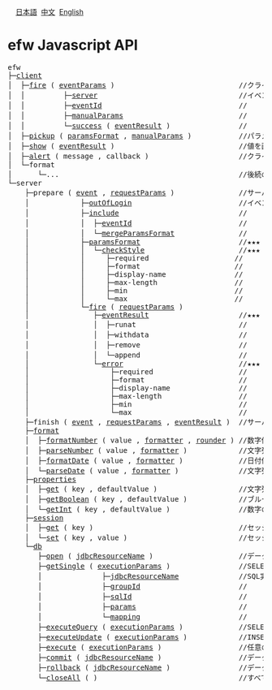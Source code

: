 &nbsp;&nbsp;&nbsp;&nbsp;<a href="../日本語/api_list.md">日本語</a>
&nbsp;<a href="../中文/api_list.md">中文</a>
&nbsp;<a href="../English/api_list.md">English</a>
<H1>efw Javascript API</H1>
<pre>efw
├─<a href="api_list/efw.client.md">client</a>
│  ├─<a href="api_list/efw.client.md#fire">fire</a> ( <a href="api_list/efw.client.md#eventParams">eventParams</a> )                             //クライアントからサーバイベントを実行する関数
│  │         ├─<a href="api_list/efw.client.md#server">server</a>                                 //イベントパラメータの サーバURL
│  │         ├─<a href="api_list/efw.client.md#eventId">eventId</a>                                //                   イベントId
│  │         ├─<a href="api_list/efw.client.md#manualParams">manualParams</a>                           //                   手動パラメータ
│  │         └─<a href="api_list/efw.client.md#success">success</a> ( <a href="api_list/app.event.md#eventResult">eventResult</a> )                //                   成功コールバック関数
│  ├─<a href="api_list/efw.client.md#pickup">pickup</a> ( <a href="api_list/app.event.md#paramsFormat">paramsFormat</a> , <a href="api_list/efw.client.md#manualParams">manualParams</a> )           //パラメータ値を取得する関数（fire関数機能の一部分）
│  ├─<a href="api_list/efw.client.md#show">show</a> ( <a href="api_list/app.event.md#eventResult">eventResult</a> )                             //値を画面に表示する関数（fire関数機能の一部分）
│  ├─<a href="api_list/efw.client.md#alert">alert</a> ( message , callback )                     //クライアントでアラートメッセージを表示する関数
│  └─format
│      └─...                                          //後続のefw.server.formatとほぼ同じ機能、その説明をご参照。
└─server
    ├─prepare ( <a href="api_list/app.event.md">event</a> , <a href="api_list/app.event.md#requestParams">requestParams</a> )               //サーバイベントの準備処理関数、サーバ処理カスタマイズ用
    │            ├─<a href="api_list/app.event.md#outOfLogin">outOfLogin</a>                         //イベントの ログインチェック不要フラグ
    │            ├─<a href="api_list/app.event.md#include">include</a>                            //          サブイベントを取り込むためのインクルード
    │            │  ├─<a href="api_list/efw.client.md#eventId">eventId</a>                         //          サブイベントId
    │            │  └─<a href="api_list/app.event.md#mergeParamsFormat">mergeParamsFormat</a>               //          サブとメインのパラメータフォーマットをマージするフラグ
    │            ├─<a href="api_list/app.event.md#paramsFormat">paramsFormat</a>                       //★★★
    │            │  └─<a href="api_list/app.event.md#checkStyle">checkStyle</a>                      //★★★
    │            │     ├─required                    //
    │            │     ├─format                      //
    │            │     ├─display-name                //
    │            │     ├─max-length                  //
    │            │     ├─min                         //
    │            │     └─max                         //
    │            └─<a href="api_list/app.event.md#fire">fire</a> ( <a href="api_list/app.event.md#requestParams">requestParams</a> )                              //★★★
    │               ├─<a href="api_list/app.event.md#eventResult">eventResult</a>                     //★★★
    │               │  ├─runat                        //                   イベント実行結果の 表示場所
    │               │  ├─withdata                     //                                     表示データ
    │               │  ├─remove                       //                                     削除内容
    │               │  └─append                       //                                     htmlマスク
    │               └─<a href="api_list/app.event.md#error">error</a>                           //★★★
    │                   ├─required                    //
    │                   ├─format                      //
    │                   ├─display-name                //
    │                   ├─max-length                  //
    │                   ├─min                         //
    │                   └─max                         //
    ├─finish ( <a href="api_list/app.event.md">event</a> , <a href="api_list/app.event.md#requestParams">requestParams</a> , <a href="api_list/app.event.md#eventResult">eventResult</a> )  //サーバイベントの後処理関数、サーバ処理カスタマイズ用
    ├─<a href="api_list/efw.server.format.md">format</a>
    │  ├─<a href="api_list/efw.server.format.md#formatNumber">formatNumber</a> ( value , <a href="api_list/efw.server.format.md#formatter">formatter</a> , <a href="api_list/efw.server.format.md#rounder">rounder</a> ) //数字値を指定フォーマットにより文字列に変換する関数
    │  ├─<a href="api_list/efw.server.format.md#parseNumber">parseNumber</a> ( value , <a href="api_list/efw.server.format.md#formatter">formatter</a> )            //文字列値を指定フォーマットにより数字に変換する関数
    │  ├─<a href="api_list/efw.server.format.md#formatDate">formatDate</a> ( value , <a href="api_list/efw.server.format.md#formatter">formatter</a> )             //日付値を指定フォーマットにより文字列に変換する関数
    │  └─<a href="api_list/efw.server.format.md#parseDate">parseDate</a> ( value , <a href="api_list/efw.server.format.md#formatter">formatter</a> )              //文字列値を指定フォーマットにより日付に変換する関数
    ├─<a href="api_list/efw.server.properties.md">properties</a>
    │  ├─<a href="api_list/efw.server.properties.md#get">get</a> ( key , defaultValue )                   //文字列のプロパティを取得する関数
    │  ├─<a href="api_list/efw.server.properties.md#getBoolean">getBoolean</a> ( key , defaultValue )            //ブルーのプロパティを取得する関数
    │  └─<a href="api_list/efw.server.properties.md#getInt">getInt</a> ( key , defaultValue )                //数字のプロパティを取得する関数
    ├─<a href="api_list/efw.server.session.md">session</a>
    │  ├─<a href="api_list/efw.server.session.md#get">get</a> ( key )                                  //セッションから情報を取得する関数
    │  └─<a href="api_list/efw.server.session.md#set">set</a> ( key , value )                          //セッションに情報を格納する関数
    └─<a href="api_list/efw.server.db.md">db</a>
       ├─<a href="api_list/efw.server.db.md#open">open</a> ( <a href="api_list/efw.server.db.md#jdbcResourceName">jdbcResourceName</a> )                    //データベース接続を開く関数
       ├─<a href="api_list/efw.server.db.md#getSingle">getSingle</a> ( <a href="api_list/efw.server.db.md#executionParams">executionParams</a> )                //SELECT文を実行して１つ目のデータを戻す関数
       │              ├─<a href="api_list/efw.server.db.md#jdbcResourceName">jdbcResourceName</a>              //SQL実行用パラメータの jdbcのリソース名
       │              ├─<a href="api_list/efw.server.db.md#groupId">groupId</a>                       //                     sqlXMLファイル名
       │              ├─<a href="api_list/efw.server.db.md#sqlId">sqlId</a>                         //                     SQLのId
       │              ├─<a href="api_list/efw.server.db.md#params">params</a>                        //                     SQLパラメータ
       │              └─<a href="api_list/efw.server.db.md#mapping">mapping</a>                       //                     マッピング
       ├─<a href="api_list/efw.server.db.md#executeQuery">executeQuery</a> ( <a href="api_list/efw.server.db.md#executionParams">executionParams</a> )             //SELECT文を実行する関数
       ├─<a href="api_list/efw.server.db.md#executeUpdate">executeUpdate</a> ( <a href="api_list/efw.server.db.md#executionParams">executionParams</a> )            //INSERT文、UPDATE文、DELETE文を実行する関数
       ├─<a href="api_list/efw.server.db.md#execute">execute</a> ( <a href="api_list/efw.server.db.md#jdbcResourceName">executionParams</a> )                  //任意のSQL文を実行する関数
       ├─<a href="api_list/efw.server.db.md#commit">commit</a> ( <a href="api_list/efw.server.db.md#jdbcResourceName">jdbcResourceName</a> )                  //データベースへの更新を有効とする関数
       ├─<a href="api_list/efw.server.db.md#rollback">rollback</a> ( <a href="api_list/efw.server.db.md#jdbcResourceName">jdbcResourceName</a> )                //データベースへの更新を無効とする関数
       └─<a href="api_list/efw.server.db.md#closeAll">closeAll</a> ( )                                 //すべてのデータベース接続をコミットして閉じる関数

</pre>
